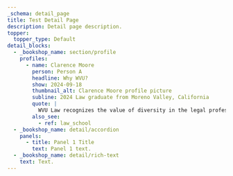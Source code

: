 ```yaml
---
_schema: detail_page
title: Test Detail Page
description: Detail page description.
topper:
  topper_type: Default
detail_blocks:
  - _bookshop_name: section/profile
    profiles:
      - name: Clarence Moore
        person: Person A
        headline: Why WVU?
        show: 2024-09-18
        thumbnail_alt: Clarence Moore profile picture
        subline: 2024 Law graduate from Moreno Valley, California
        quote: |
          WVU Law recognizes the value of diversity in the legal profession, which is important to me. Also, WVU Law houses the West Virginia Innocence Project and I wanted to attend a law school with that option.
        also_see:
          - ref: law_school
  - _bookshop_name: detail/accordion
    panels:
      - title: Panel 1 Title
        text: Panel 1 text.
  - _bookshop_name: detail/rich-text
    text: Text.
---
```

